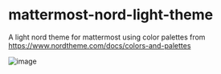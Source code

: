 # mattermost-nord-light-theme

A light nord theme for mattermost using color palettes from https://www.nordtheme.com/docs/colors-and-palettes

![image](https://github.com/user-attachments/assets/113f6b36-7840-44bd-8538-d99d9f10e571)
